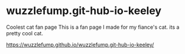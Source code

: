 # wuzzlefump.git-hub-io-keeley
Coolest cat fan page
This is a fan page I made for my fiance's cat.
its a pretty cool cat.

https://wuzzlefump.github.io/wuzzlefump.git-hub-io-keeley/